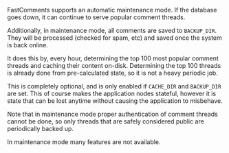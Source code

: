 FastComments supports an automatic maintenance mode. If the database goes down, it can continue to serve popular comment threads.

Additionally, in maintenance mode, all comments are saved to `BACKUP_DIR`. They will be processed (checked for spam, etc) and saved once the system is back online.

It does this by, every hour, determining the top 100 most popular comment threads and caching their content on-disk. Determining the top 100 threads
is already done from pre-calculated state, so it is not a heavy periodic job.

This is completely optional, and is only enabled if `CACHE_DIR` and `BACKUP_DIR` are set. This of course makes the application nodes stateful, however it is state that
can be lost anytime without causing the application to misbehave.

Note that in maintenance mode proper authentication of comment threads cannot be done, so only threads that are safely considered public are periodically backed up.

In maintenance mode many features are not available.
